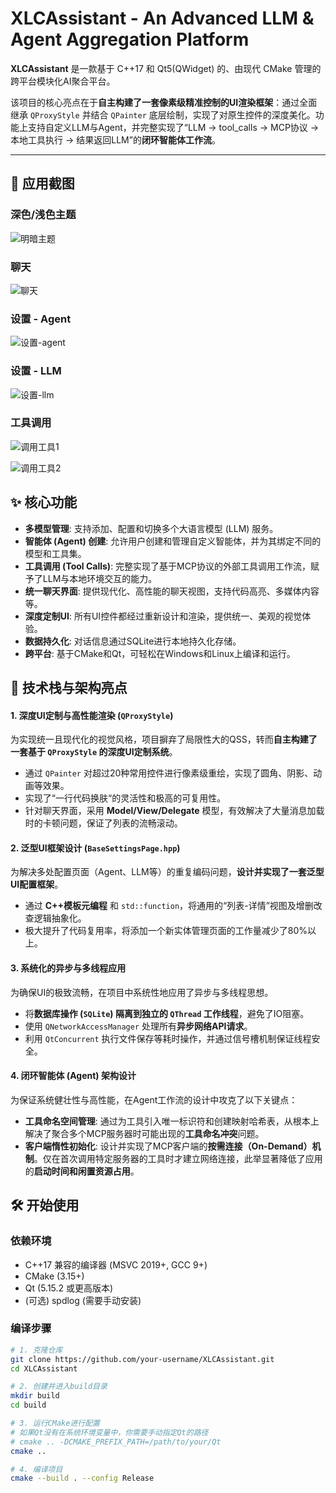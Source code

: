 
# XLCAssistant - An Advanced LLM & Agent Aggregation Platform

**XLCAssistant** 是一款基于 C++17 和 Qt5(QWidget) 的、由现代 CMake 管理的跨平台模块化AI聚合平台。

该项目的核心亮点在于**自主构建了一套像素级精准控制的UI渲染框架**：通过全面继承 `QProxyStyle` 并结合 `QPainter` 底层绘制，实现了对原生控件的深度美化。功能上支持自定义LLM与Agent，并完整实现了“LLM → tool_calls → MCP协议 → 本地工具执行 → 结果返回LLM”的**闭环智能体工作流**。

---

## 📸 应用截图

### 深色/浅色主题

![明暗主题](./assets/明暗主题.png)

### 聊天

![聊天](./assets/聊天界面.png)

### 设置 - Agent

![设置-agent](./assets/设置-Agent.png)

### 设置 - LLM

![设置-llm](./assets/设置-LLM.png)

### 工具调用

![调用工具1](./assets/调用工具1.png)

![调用工具2](./assets/调用工具2.png)

## ✨ 核心功能

-   **多模型管理**: 支持添加、配置和切换多个大语言模型 (LLM) 服务。
-   **智能体 (Agent) 创建**: 允许用户创建和管理自定义智能体，并为其绑定不同的模型和工具集。
-   **工具调用 (Tool Calls)**: 完整实现了基于MCP协议的外部工具调用工作流，赋予了LLM与本地环境交互的能力。
-   **统一聊天界面**: 提供现代化、高性能的聊天视图，支持代码高亮、多媒体内容等。
-   **深度定制UI**: 所有UI控件都经过重新设计和渲染，提供统一、美观的视觉体验。
-   **数据持久化**: 对话信息通过SQLite进行本地持久化存储。
-   **跨平台**: 基于CMake和Qt，可轻松在Windows和Linux上编译和运行。

## 🚀 技术栈与架构亮点

#### 1. 深度UI定制与高性能渲染 (`QProxyStyle`)

为实现统一且现代化的视觉风格，项目摒弃了局限性大的QSS，转而**自主构建了一套基于 `QProxyStyle` 的深度UI定制系统**。
-   通过 `QPainter` 对超过20种常用控件进行像素级重绘，实现了圆角、阴影、动画等效果。
-   实现了“一行代码换肤“的灵活性和极高的可复用性。
-   针对聊天界面，采用 **Model/View/Delegate** 模型，有效解决了大量消息加载时的卡顿问题，保证了列表的流畅滚动。

#### 2. 泛型UI框架设计 (`BaseSettingsPage.hpp`)

为解决多处配置页面（Agent、LLM等）的重复编码问题，**设计并实现了一套泛型UI配置框架**。
-   通过 **C++模板元编程** 和 `std::function`，将通用的“列表-详情”视图及增删改查逻辑抽象化。
-   极大提升了代码复用率，将添加一个新实体管理页面的工作量减少了80%以上。

#### 3. 系统化的异步与多线程应用

为确保UI的极致流畅，在项目中系统性地应用了异步与多线程思想。
-   将**数据库操作 (`SQLite`) 隔离到独立的 `QThread` 工作线程**，避免了IO阻塞。
-   使用 `QNetworkAccessManager` 处理所有**异步网络API请求**。
-   利用 `QtConcurrent` 执行文件保存等耗时操作，并通过信号槽机制保证线程安全。

#### 4. 闭环智能体 (Agent) 架构设计

为保证系统健壮性与高性能，在Agent工作流的设计中攻克了以下关键点：
-   **工具命名空间管理**: 通过为工具引入唯一标识符和创建映射哈希表，从根本上解决了聚合多个MCP服务器时可能出现的**工具命名冲突**问题。
-   **客户端惰性初始化**: 设计并实现了MCP客户端的**按需连接（On-Demand）机制**。仅在首次调用特定服务器的工具时才建立网络连接，此举显著降低了应用的**启动时间和闲置资源占用**。

## 🛠️ 开始使用

### 依赖环境

-   C++17 兼容的编译器 (MSVC 2019+, GCC 9+)
-   CMake (3.15+)
-   Qt (5.15.2 或更高版本)
-   (可选) spdlog (需要手动安装)

### 编译步骤

```bash
# 1. 克隆仓库
git clone https://github.com/your-username/XLCAssistant.git
cd XLCAssistant

# 2. 创建并进入build目录
mkdir build
cd build

# 3. 运行CMake进行配置
# 如果Qt没有在系统环境变量中，你需要手动指定Qt的路径
# cmake .. -DCMAKE_PREFIX_PATH=/path/to/your/Qt
cmake ..

# 4. 编译项目
cmake --build . --config Release
```
